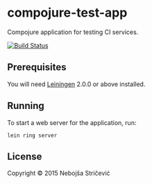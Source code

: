 # compojure-test-app

Compojure application for testing CI services.

[![Build
Status](https://semaphoreapp.com/api/v1/projects/8a28df5c-9443-4896-a5c1-52f2809981e6/363054/badge.png)](https://semaphoreapp.com/strika/compojure-test-app)

## Prerequisites

You will need [Leiningen][] 2.0.0 or above installed.

[leiningen]: https://github.com/technomancy/leiningen

## Running

To start a web server for the application, run:

    lein ring server

## License

Copyright © 2015 Nebojša Stričević
